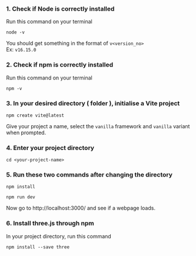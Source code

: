 ### 1. Check if Node is correctly installed
Run this command on your terminal
```
node -v
```
You should get something in the format of `v<version_no>` <br />
Ex: `v16.15.0`

### 2. Check if npm is correctly installed
Run this command on your terminal
```
npm -v
```

### 3. In your desired directory ( folder ), initialise a Vite project
```
npm create vite@latest
```

Give your project a name, select the `vanilla` framework and `vanilla` variant when prompted.

### 4. Enter your project directory
```
cd <your-project-name>
```

### 5. Run these two commands after changing the directory
```
npm install
```
```
npm run dev
```
Now go to  http://localhost:3000/ and see if a webpage loads.

### 6. Install three.js through npm
In your project directory, run this command
```
npm install --save three
```
